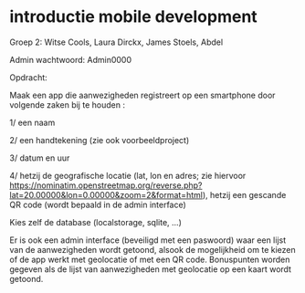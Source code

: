# introductie mobile development

Groep 2: Witse Cools, Laura Dirckx, James Stoels, Abdel

Admin wachtwoord: Admin0000

Opdracht:

Maak een app die aanwezigheden registreert op een smartphone door volgende zaken bij te houden :

1/ een naam

2/ een handtekening (zie ook voorbeeldproject)

3/ datum en uur

4/ hetzij de geografische locatie (lat, lon en adres; zie hiervoor https://nominatim.openstreetmap.org/reverse.php?lat=20.00000&lon=0.00000&zoom=2&format=html), hetzij een gescande QR code (wordt bepaald in de admin interface)

Kies zelf de database (localstorage, sqlite, ...)

Er is ook een admin interface (beveiligd met een paswoord) waar een lijst van de aanwezigheden wordt getoond, alsook de mogelijkheid om te kiezen of de app werkt met geolocatie of met een QR code. Bonuspunten worden gegeven als de lijst van aanwezigheden met geolocatie op een kaart wordt getoond.
